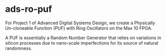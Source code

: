 # ads-ro-puf
For Project 1 of Advanced Digital Systems Design, we create a Physically Un-cloneable Function (PUF) with Ring Oscillators on the Max 10 FPGA.

A PUF is essentially a Random Number Generator that relies on variations in silicon processes due to nano-scale imperfections for its source of natural randomness.
